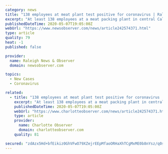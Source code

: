 ```yaml
---
category: news
title: "138 employees at meat plant test positive for coronavirus | Raleigh News & Observer"
excerpt: "At least 138 employees at a meat packing plant in central California have tested positive for the coronavirus."
publishedDateTime: 2020-05-07T19:05:00Z
webUrl: "https://www.newsobserver.com/news/article242574371.html"
type: article
quality: 79
heat: -1
published: false

provider:
  name: Raleigh News & Observer
  domain: newsobserver.com

topics:
  - New Cases
  - Coronavirus

related:
  - title: "138 employees at meat plant test positive for coronavirus | Charlotte Observer"
    excerpt: "At least 138 employees at a meat packing plant in central California have tested positive for the coronavirus."
    publishedDateTime: 2020-05-07T19:05:00Z
    webUrl: "https://www.charlotteobserver.com/news/article242574371.html"
    type: article
    provider:
      name: Charlotte Observer
      domain: charlotteobserver.com
    quality: 81

secured: "zdAzx5Hd+bfEikiz0GhVFwO79XZejrEEpMfaoORHaXhTCgMxME0b8nYsz/q0sJRYw9mmd5394CkRCQ6lJHUkDGiXqAAHfeSTIjM7C9r7ukDsUDhoqnbBGyB/CPcwD3zsI6EYJUJah4O+ac/XtmXR1Uqo51SPqc7/o4sOKql4FCUUU944v2im5atvcviWvRu2elSEKeQuHe8ess4RZgZk0oEdjncYpn9PW5i/IvTbL63legnhTGXnamHovPrnwkQjnZDG/EOG2+lUJZq+c4rka2stoGO5tSxA+G/VzwsGYK0r68GGNZ2MputAZjUsiXxp;mrXKKvRyw2l7VGNlum7r5w=="
---
```



